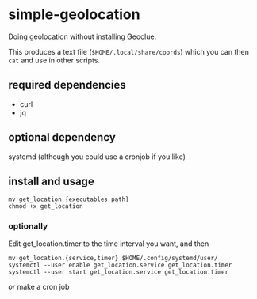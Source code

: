# simple-geolocation
Doing geolocation without installing Geoclue.

This produces a text file (`$HOME/.local/share/coords`) which you can then `cat` and use in other scripts.

## required dependencies
+ curl
+ jq

## optional dependency
systemd (although you could use a cronjob if you like)

## install and usage
```
mv get_location {executables path}
chmod +x get_location
```
### optionally
Edit get_location.timer to the time interval you want, and then
```
mv get_location.{service,timer} $HOME/.config/systemd/user/
systemctl --user enable get_location.service get_location.timer 
systemctl --user start get_location.service get_location.timer 
```
*or* make a cron job


